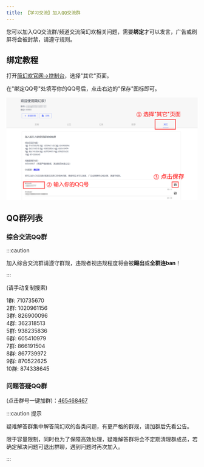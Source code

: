 ```yaml
---
title: 【学习交流】加入QQ交流群
---
```


您可以加入QQ交流群/频道交流简幻欢相关问题，需要**绑定**才可以发言，广告或刷屏将会被封禁，请遵守规则。

## 绑定教程

打开[简幻欢官网→控制台](https://simpfun.cn/console)，选择"其它"页面。

在"绑定QQ号"处填写你的QQ号后，点击右边的"保存"图标即可。

![1](../static/img/pages/101-joinqqpd/joinqqgroup.png)

## QQ群列表

### 综合交流QQ群

:::caution

加入综合交流群请遵守群规，违规者视违规程度将会被**踢出**或**全群连ban**！

:::

(请手动复制搜索)

1群: 710735670  
2群: 1020961156  
3群: 826900096  
4群: 362318513  
5群: 938235836  
6群: 605410979  
7群: 866191504  
8群: 867739972  
9群: 870522625  
10群: 874338645  

### 问题答疑QQ群

(点击群号一键加群)：[465468467](https://qm.qq.com/q/2ITuj2RWVa)

:::caution 提示

疑难解答群集中解答简幻欢的各类问题，有更严格的群规，请加群后先看公告。

限于容量限制，同时也为了保障高效处理，疑难解答群将会不定期清理群成员，若确定解决问题可退出群聊，遇到问题时再次加入。

:::
